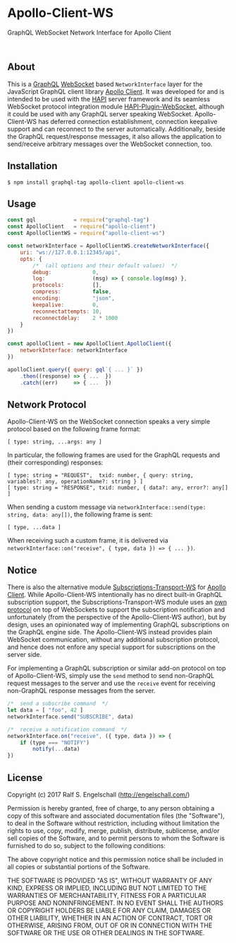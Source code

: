 
Apollo-Client-WS
================

GraphQL WebSocket Network Interface for Apollo Client

<p/>
<img src="https://nodei.co/npm/apollo-client-ws.png?downloads=true&stars=true" alt=""/>

<p/>
<img src="https://david-dm.org/rse/apollo-client-ws.png" alt=""/>

About
-----

This is a [GraphQL](http://graphql.org/)
[WebSocket](https://html.spec.whatwg.org/multipage/comms.html#network)
based `NetworkInterface` layer for the JavaScript GraphQL client library
[Apollo Client](https://github.com/apollographql/apollo-client).
It was developed for and is intended to be used with the [HAPI](http://hapijs.com/) server
framework and its seamless WebSocket protocol integration module
[HAPI-Plugin-WebSocket](https://github.com/rse/hapi-plugin-websocket),
although it could be used with any GraphQL server speaking WebSocket.
Apollo-Client-WS has deferred connection establishment, connection
keepalive support and can reconnect to the server automatically.
Additionally, beside the GraphQL request/response messages, it also
allows the application to send/receive arbitrary messages over the
WebSocket connection, too.

Installation
------------

```shell
$ npm install graphql-tag apollo-client apollo-client-ws
```

Usage
-----

```js
const gql            = require("graphql-tag")
const ApolloClient   = require("apollo-client")
const ApolloClientWS = require("apollo-client-ws")

const networkInterface = ApolloClientWS.createNetworkInterface({
    uri: "ws://127.0.0.1:12345/api",
    opts: {
        /*  (all options and their default values)  */
        debug:             0,
        log:               (msg) => { console.log(msg) },
        protocols:         [],
        compress:          false,
        encoding:          "json",
        keepalive:         0,
        reconnectattempts: 10,
        reconnectdelay:    2 * 1000
    }
})

const apolloClient = new ApolloClient.ApolloClient({
    networkInterface: networkInterface
})

apolloClient.query({ query: gql`{ ... }` })
    .then((response) => { ...  })
    .catch((err)     => { ...  })
```

Network Protocol
----------------

Apollo-Client-WS on the WebSocket connection speaks a very simple
protocol based on the following frame format:

```
[ type: string, ...args: any ]
```

In particular, the following frames are used for the GraphQL requests
and (their corresponding) responses:

```
[ type: string = "REQUEST",  txid: number, { query: string, variables?: any, operationName?: string } ]
[ type: string = "RESPONSE", txid: number, { data?: any, error?: any[] ]
```

When sending a custom message via `networkInterface::send(type: string, data: any[])`,
the following frame is sent:

```
[ type, ...data ]
```

When receiving such a custom frame, it is delivered via `networkInterface::on("receive", { type, data }) => { ... })`.

Notice
------

There is also the alternative module
[Subscriptions-Transport-WS](https://github.com/apollographql/subscriptions-transport-ws)
for [Apollo Client](https://github.com/apollographql/apollo-client). While
Apollo-Client-WS
intentionally has no direct built-in GraphQL subscription support,
the Subscriptions-Transport-WS module uses an
[own protocol](https://github.com/apollographql/subscriptions-transport-ws/blob/master/src/message-types.ts)
on top of WebSockets to support the subscription notification and
unfortunately (from the perspective of the Apollo-Client-WS author), but by design, uses an
opinionated way of implementing GraphQL subscriptions on the GraphQL engine side.
The Apollo-Client-WS instead provides plain WebSocket
communication, without any additional subscription protocol, and hence
does not enfore any special support for subscriptions on the server side.

For implementing a GraphQL subscription or similar add-on protocol on top
of Apollo-Client-WS, simply use the `send` method to send non-GraphQL
request messages to the server and use the `receive` event for
receiving non-GraphQL response messages from the server.

```js
/*  send a subscribe command  */
let data = [ "foo", 42 ]
networkInterface.send("SUBSCRIBE", data)

/*  receive a notification command  */
networkInterface.on("receive", ({ type, data }) => {
    if (type === "NOTIFY")
        notify(...data)
})
```

License
-------

Copyright (c) 2017 Ralf S. Engelschall (http://engelschall.com/)

Permission is hereby granted, free of charge, to any person obtaining
a copy of this software and associated documentation files (the
"Software"), to deal in the Software without restriction, including
without limitation the rights to use, copy, modify, merge, publish,
distribute, sublicense, and/or sell copies of the Software, and to
permit persons to whom the Software is furnished to do so, subject to
the following conditions:

The above copyright notice and this permission notice shall be included
in all copies or substantial portions of the Software.

THE SOFTWARE IS PROVIDED "AS IS", WITHOUT WARRANTY OF ANY KIND,
EXPRESS OR IMPLIED, INCLUDING BUT NOT LIMITED TO THE WARRANTIES OF
MERCHANTABILITY, FITNESS FOR A PARTICULAR PURPOSE AND NONINFRINGEMENT.
IN NO EVENT SHALL THE AUTHORS OR COPYRIGHT HOLDERS BE LIABLE FOR ANY
CLAIM, DAMAGES OR OTHER LIABILITY, WHETHER IN AN ACTION OF CONTRACT,
TORT OR OTHERWISE, ARISING FROM, OUT OF OR IN CONNECTION WITH THE
SOFTWARE OR THE USE OR OTHER DEALINGS IN THE SOFTWARE.

